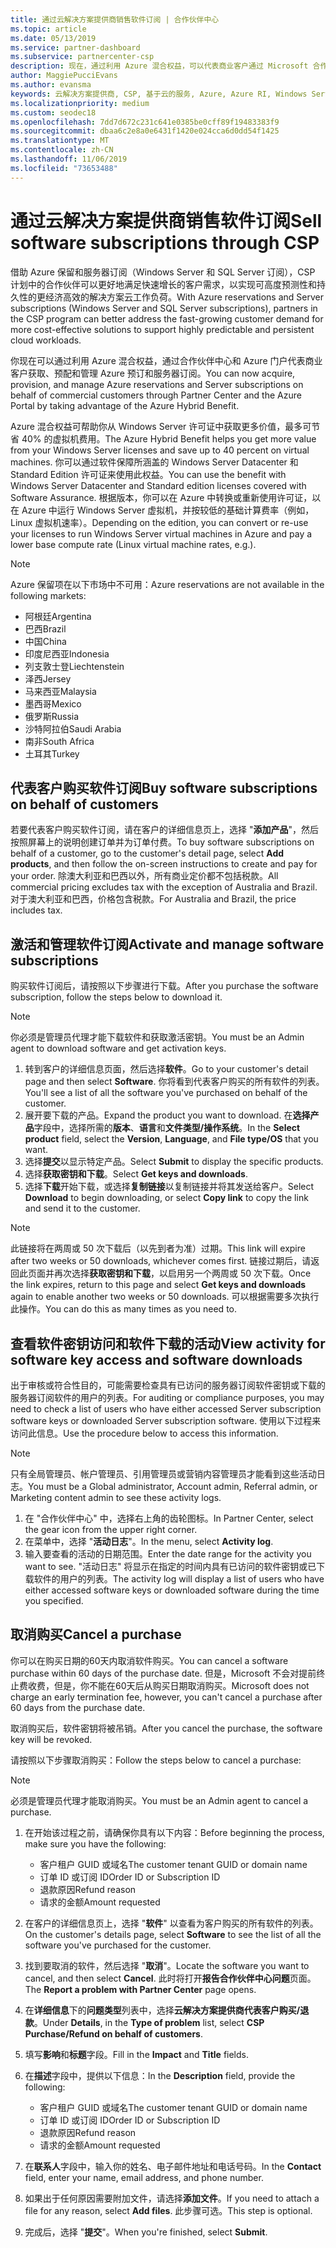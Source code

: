 ```yaml
---
title: 通过云解决方案提供商销售软件订阅 | 合作伙伴中心
ms.topic: article
ms.date: 05/13/2019
ms.service: partner-dashboard
ms.subservice: partnercenter-csp
description: 现在，通过利用 Azure 混合权益，可以代表商业客户通过 Microsoft 合作伙伴中心和 Azure 门户获取、预配和管理 Azure 预留实例和服务器订阅。
author: MaggiePucciEvans
ms.author: evansma
keywords: 云解决方案提供商, CSP, 基于云的服务, Azure, Azure RI, Windows Server, SQL Server, 软件订阅
ms.localizationpriority: medium
ms.custom: seodec18
ms.openlocfilehash: 7dd7d672c231c641e0385be0cff89f19483383f9
ms.sourcegitcommit: dbaa6c2e8a0e6431f1420e024cca6d0dd54f1425
ms.translationtype: MT
ms.contentlocale: zh-CN
ms.lasthandoff: 11/06/2019
ms.locfileid: "73653488"
---
```

# <a name="sell-software-subscriptions-through-csp"></a><span data-ttu-id="59728-104">通过云解决方案提供商销售软件订阅</span><span class="sxs-lookup"><span data-stu-id="59728-104">Sell software subscriptions through CSP</span></span>

<span data-ttu-id="59728-105">借助 Azure 保留和服务器订阅（Windows Server 和 SQL Server 订阅），CSP 计划中的合作伙伴可以更好地满足快速增长的客户需求，以实现可高度预测性和持久性的更经济高效的解决方案云工作负荷。</span><span class="sxs-lookup"><span data-stu-id="59728-105">With Azure reservations and Server subscriptions (Windows Server and SQL Server subscriptions), partners in the CSP program can better address the fast-growing customer demand for more cost-effective solutions to support highly predictable and persistent cloud workloads.</span></span> 

<span data-ttu-id="59728-106">你现在可以通过利用 Azure 混合权益，通过合作伙伴中心和 Azure 门户代表商业客户获取、预配和管理 Azure 预订和服务器订阅。</span><span class="sxs-lookup"><span data-stu-id="59728-106">You can now acquire, provision, and manage Azure reservations and Server subscriptions on behalf of commercial customers through Partner Center and the Azure Portal by taking advantage of the Azure Hybrid Benefit.</span></span> 

<span data-ttu-id="59728-107">Azure 混合权益可帮助你从 Windows Server 许可证中获取更多价值，最多可节省 40% 的虚拟机费用。</span><span class="sxs-lookup"><span data-stu-id="59728-107">The Azure Hybrid Benefit helps you get more value from your Windows Server licenses and save up to 40 percent on virtual machines.</span></span> <span data-ttu-id="59728-108">你可以通过软件保障所涵盖的 Windows Server Datacenter 和 Standard Edition 许可证来使用此权益。</span><span class="sxs-lookup"><span data-stu-id="59728-108">You can use the benefit with Windows Server Datacenter and Standard edition licenses covered with Software Assurance.</span></span> <span data-ttu-id="59728-109">根据版本，你可以在 Azure 中转换或重新使用许可证，以在 Azure 中运行 Windows Server 虚拟机，并按较低的基础计算费率（例如，Linux 虚拟机速率）。</span><span class="sxs-lookup"><span data-stu-id="59728-109">Depending on the edition, you can convert or re-use your licenses to run Windows Server virtual machines in Azure and pay a lower base compute rate (Linux virtual machine rates, e.g.).</span></span>

> [!NOTE]  
> <span data-ttu-id="59728-110">Azure 保留项在以下市场中不可用：</span><span class="sxs-lookup"><span data-stu-id="59728-110">Azure reservations are not available in the following markets:</span></span>  
> * <span data-ttu-id="59728-111">阿根廷</span><span class="sxs-lookup"><span data-stu-id="59728-111">Argentina</span></span>
> * <span data-ttu-id="59728-112">巴西</span><span class="sxs-lookup"><span data-stu-id="59728-112">Brazil</span></span>
> * <span data-ttu-id="59728-113">中国</span><span class="sxs-lookup"><span data-stu-id="59728-113">China</span></span>
> * <span data-ttu-id="59728-114">印度尼西亚</span><span class="sxs-lookup"><span data-stu-id="59728-114">Indonesia</span></span>
> * <span data-ttu-id="59728-115">列支敦士登</span><span class="sxs-lookup"><span data-stu-id="59728-115">Liechtenstein</span></span>
> * <span data-ttu-id="59728-116">泽西</span><span class="sxs-lookup"><span data-stu-id="59728-116">Jersey</span></span>
> * <span data-ttu-id="59728-117">马来西亚</span><span class="sxs-lookup"><span data-stu-id="59728-117">Malaysia</span></span>
> * <span data-ttu-id="59728-118">墨西哥</span><span class="sxs-lookup"><span data-stu-id="59728-118">Mexico</span></span>
> * <span data-ttu-id="59728-119">俄罗斯</span><span class="sxs-lookup"><span data-stu-id="59728-119">Russia</span></span>
> * <span data-ttu-id="59728-120">沙特阿拉伯</span><span class="sxs-lookup"><span data-stu-id="59728-120">Saudi Arabia</span></span>
> * <span data-ttu-id="59728-121">南非</span><span class="sxs-lookup"><span data-stu-id="59728-121">South Africa</span></span>
> * <span data-ttu-id="59728-122">土耳其</span><span class="sxs-lookup"><span data-stu-id="59728-122">Turkey</span></span>

<!--March 20, 2019 - this list of countries was correct as of today. Maggie last updated the list according to FAREAST\v-pubobb in bug 20907186.
-->

## <a name="buy-software-subscriptions-on-behalf-of-customers"></a><span data-ttu-id="59728-123">代表客户购买软件订阅</span><span class="sxs-lookup"><span data-stu-id="59728-123">Buy software subscriptions on behalf of customers</span></span>

<span data-ttu-id="59728-124">若要代表客户购买软件订阅，请在客户的详细信息页上，选择 "**添加产品**"，然后按照屏幕上的说明创建订单并为订单付费。</span><span class="sxs-lookup"><span data-stu-id="59728-124">To buy software subscriptions on behalf of a customer, go to the customer's detail page, select **Add products**, and then follow the on-screen instructions to create and pay for your order.</span></span> <span data-ttu-id="59728-125">除澳大利亚和巴西以外，所有商业定价都不包括税款。</span><span class="sxs-lookup"><span data-stu-id="59728-125">All commercial pricing excludes tax with the exception of Australia and Brazil.</span></span> <span data-ttu-id="59728-126">对于澳大利亚和巴西，价格包含税款。</span><span class="sxs-lookup"><span data-stu-id="59728-126">For Australia and Brazil, the price includes tax.</span></span>

## <a name="activate-and-manage-software-subscriptions"></a><span data-ttu-id="59728-127">激活和管理软件订阅</span><span class="sxs-lookup"><span data-stu-id="59728-127">Activate and manage software subscriptions</span></span>

<span data-ttu-id="59728-128">购买软件订阅后，请按照以下步骤进行下载。</span><span class="sxs-lookup"><span data-stu-id="59728-128">After you purchase the software subscription, follow the steps below to download it.</span></span>

>[!NOTE]
><span data-ttu-id="59728-129">你必须是管理员代理才能下载软件和获取激活密钥。</span><span class="sxs-lookup"><span data-stu-id="59728-129">You must be an Admin agent to download software and get activation keys.</span></span>

1. <span data-ttu-id="59728-130">转到客户的详细信息页面，然后选择**软件**。</span><span class="sxs-lookup"><span data-stu-id="59728-130">Go to your customer's detail page and then select **Software**.</span></span> <span data-ttu-id="59728-131">你将看到代表客户购买的所有软件的列表。</span><span class="sxs-lookup"><span data-stu-id="59728-131">You'll see a list of all the software you've purchased on behalf of the customer.</span></span> 
2.  <span data-ttu-id="59728-132">展开要下载的产品。</span><span class="sxs-lookup"><span data-stu-id="59728-132">Expand the product you want to download.</span></span> <span data-ttu-id="59728-133">在**选择产品**字段中，选择所需的**版本**、**语言**和**文件类型/操作系统**。</span><span class="sxs-lookup"><span data-stu-id="59728-133">In the **Select product** field, select the **Version**, **Language**, and **File type/OS** that you want.</span></span> 
3.  <span data-ttu-id="59728-134">选择**提交**以显示特定产品。</span><span class="sxs-lookup"><span data-stu-id="59728-134">Select **Submit** to display the specific products.</span></span> 
4.  <span data-ttu-id="59728-135">选择**获取密钥和下载**。</span><span class="sxs-lookup"><span data-stu-id="59728-135">Select **Get keys and downloads**.</span></span> 
5.  <span data-ttu-id="59728-136">选择**下载**开始下载，或选择**复制链接**以复制链接并将其发送给客户。</span><span class="sxs-lookup"><span data-stu-id="59728-136">Select **Download** to begin downloading, or select **Copy link** to copy the link and send it to the customer.</span></span> 

>[!NOTE]
><span data-ttu-id="59728-137">此链接将在两周或 50 次下载后（以先到者为准）过期。</span><span class="sxs-lookup"><span data-stu-id="59728-137">This link will expire after two weeks or 50 downloads, whichever comes first.</span></span> <span data-ttu-id="59728-138">链接过期后，请返回此页面并再次选择**获取密钥和下载**，以启用另一个两周或 50 次下载。</span><span class="sxs-lookup"><span data-stu-id="59728-138">Once the link expires, return to this page and select **Get keys and downloads** again to enable another two weeks or 50 downloads.</span></span> <span data-ttu-id="59728-139">可以根据需要多次执行此操作。</span><span class="sxs-lookup"><span data-stu-id="59728-139">You can do this as many times as you need to.</span></span> 

## <a name="view-activity-for-software-key-access-and-software-downloads"></a><span data-ttu-id="59728-140">查看软件密钥访问和软件下载的活动</span><span class="sxs-lookup"><span data-stu-id="59728-140">View activity for software key access and software downloads</span></span>
<span data-ttu-id="59728-141">出于审核或符合性目的，可能需要检查具有已访问的服务器订阅软件密钥或下载的服务器订阅软件的用户的列表。</span><span class="sxs-lookup"><span data-stu-id="59728-141">For auditing or compliance purposes, you may need to check a list of users who have either accessed Server subscription software keys or downloaded Server subscription software.</span></span> <span data-ttu-id="59728-142">使用以下过程来访问此信息。</span><span class="sxs-lookup"><span data-stu-id="59728-142">Use the procedure below to access this information.</span></span> 

>[!NOTE]
><span data-ttu-id="59728-143">只有全局管理员、帐户管理员、引用管理员或营销内容管理员才能看到这些活动日志。</span><span class="sxs-lookup"><span data-stu-id="59728-143">You must be a Global administrator, Account admin, Referral admin, or Marketing content admin to see these activity logs.</span></span> 

1.  <span data-ttu-id="59728-144">在 "合作伙伴中心" 中，选择右上角的齿轮图标。</span><span class="sxs-lookup"><span data-stu-id="59728-144">In Partner Center, select the gear icon from the upper right corner.</span></span> 
2.  <span data-ttu-id="59728-145">在菜单中，选择 "**活动日志**"。</span><span class="sxs-lookup"><span data-stu-id="59728-145">In the menu, select **Activity log**.</span></span>
3.  <span data-ttu-id="59728-146">输入要查看的活动的日期范围。</span><span class="sxs-lookup"><span data-stu-id="59728-146">Enter the date range for the activity you want to see.</span></span> <span data-ttu-id="59728-147">"活动日志" 将显示在指定的时间内具有已访问的软件密钥或已下载软件的用户的列表。</span><span class="sxs-lookup"><span data-stu-id="59728-147">The activity log will display a list of users who have either accessed software keys or downloaded software during the time you specified.</span></span> 

## <a name="cancel-a-purchase"></a><span data-ttu-id="59728-148">取消购买</span><span class="sxs-lookup"><span data-stu-id="59728-148">Cancel a purchase</span></span>

<span data-ttu-id="59728-149">你可以在购买日期的60天内取消软件购买。</span><span class="sxs-lookup"><span data-stu-id="59728-149">You can cancel a software purchase within 60 days of the purchase date.</span></span> <span data-ttu-id="59728-150">但是，Microsoft 不会对提前终止费收费，但是，你不能在60天后从购买日期取消购买。</span><span class="sxs-lookup"><span data-stu-id="59728-150">Microsoft does not charge an early termination fee, however, you can't cancel a purchase after 60 days from the purchase date.</span></span>

<span data-ttu-id="59728-151">取消购买后，软件密钥将被吊销。</span><span class="sxs-lookup"><span data-stu-id="59728-151">After you cancel the purchase, the software key will be revoked.</span></span> 

<span data-ttu-id="59728-152">请按照以下步骤取消购买：</span><span class="sxs-lookup"><span data-stu-id="59728-152">Follow the steps below to cancel a purchase:</span></span>

>[!NOTE]
><span data-ttu-id="59728-153">必须是管理员代理才能取消购买。</span><span class="sxs-lookup"><span data-stu-id="59728-153">You must be an Admin agent to cancel a purchase.</span></span> 

1.  <span data-ttu-id="59728-154">在开始该过程之前，请确保你具有以下内容：</span><span class="sxs-lookup"><span data-stu-id="59728-154">Before beginning the process, make sure you have the following:</span></span>
    -   <span data-ttu-id="59728-155">客户租户 GUID 或域名</span><span class="sxs-lookup"><span data-stu-id="59728-155">The customer tenant GUID or domain name</span></span>
    -   <span data-ttu-id="59728-156">订单 ID 或订阅 ID</span><span class="sxs-lookup"><span data-stu-id="59728-156">Order ID or Subscription ID</span></span>
    -   <span data-ttu-id="59728-157">退款原因</span><span class="sxs-lookup"><span data-stu-id="59728-157">Refund reason</span></span>
    -   <span data-ttu-id="59728-158">请求的金额</span><span class="sxs-lookup"><span data-stu-id="59728-158">Amount requested</span></span>

2.  <span data-ttu-id="59728-159">在客户的详细信息页上，选择 "**软件**" 以查看为客户购买的所有软件的列表。</span><span class="sxs-lookup"><span data-stu-id="59728-159">On the customer's details page, select **Software** to see the list of all the software you've purchased for the customer.</span></span> 

3.  <span data-ttu-id="59728-160">找到要取消的软件，然后选择 "**取消**"。</span><span class="sxs-lookup"><span data-stu-id="59728-160">Locate the software you want to cancel, and then select **Cancel**.</span></span> <span data-ttu-id="59728-161">此时将打开**报告合作伙伴中心问题**页面。</span><span class="sxs-lookup"><span data-stu-id="59728-161">The **Report a problem with Partner Center** page opens.</span></span> 

4.  <span data-ttu-id="59728-162">在**详细信息**下的**问题类型**列表中，选择**云解决方案提供商代表客户购买/退款**。</span><span class="sxs-lookup"><span data-stu-id="59728-162">Under **Details**, in the **Type of problem** list, select **CSP Purchase/Refund on behalf of customers**.</span></span>

5.  <span data-ttu-id="59728-163">填写**影响**和**标题**字段。</span><span class="sxs-lookup"><span data-stu-id="59728-163">Fill in the **Impact** and **Title** fields.</span></span> 

6.  <span data-ttu-id="59728-164">在**描述**字段中，提供以下信息：</span><span class="sxs-lookup"><span data-stu-id="59728-164">In the **Description** field, provide the following:</span></span> 
    -   <span data-ttu-id="59728-165">客户租户 GUID 或域名</span><span class="sxs-lookup"><span data-stu-id="59728-165">The customer tenant GUID or domain name</span></span>
    -   <span data-ttu-id="59728-166">订单 ID 或订阅 ID</span><span class="sxs-lookup"><span data-stu-id="59728-166">Order ID or Subscription ID</span></span>
    -   <span data-ttu-id="59728-167">退款原因</span><span class="sxs-lookup"><span data-stu-id="59728-167">Refund reason</span></span>
    -   <span data-ttu-id="59728-168">请求的金额</span><span class="sxs-lookup"><span data-stu-id="59728-168">Amount requested</span></span>

7.  <span data-ttu-id="59728-169">在**联系人**字段中，输入你的姓名、电子邮件地址和电话号码。</span><span class="sxs-lookup"><span data-stu-id="59728-169">In the **Contact** field, enter your name, email address, and phone number.</span></span> 

8.  <span data-ttu-id="59728-170">如果出于任何原因需要附加文件，请选择**添加文件**。</span><span class="sxs-lookup"><span data-stu-id="59728-170">If you need to attach a file for any reason, select **Add files**.</span></span> <span data-ttu-id="59728-171">此步骤可选。</span><span class="sxs-lookup"><span data-stu-id="59728-171">This step is optional.</span></span> 

9.  <span data-ttu-id="59728-172">完成后，选择 "**提交**"。</span><span class="sxs-lookup"><span data-stu-id="59728-172">When you're finished, select **Submit**.</span></span>
